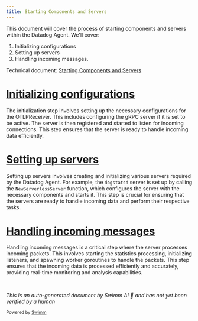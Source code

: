 ```yaml
---
title: Starting Components and Servers
---
```

This document will cover the process of starting components and servers within the Datadog Agent. We'll cover:

1. Initializing configurations
2. Setting up servers
3. Handling incoming messages.

Technical document: <SwmLink doc-title="Starting Components and Servers">[Starting Components and Servers](/.swm/starting-components-and-servers.e4oapmt0.sw.md)</SwmLink>

# [Initializing configurations](https://app.swimm.io/repos/Z2l0aHViJTNBJTNBZGF0YWRvZy1hZ2VudCUzQSUzQVN3aW1tLURlbW8=/docs/e4oapmt0#initialization)

The initialization step involves setting up the necessary configurations for the OTLPReceiver. This includes configuring the gRPC server if it is set to be active. The server is then registered and started to listen for incoming connections. This step ensures that the server is ready to handle incoming data efficiently.

# [Setting up servers](https://app.swimm.io/repos/Z2l0aHViJTNBJTNBZGF0YWRvZy1hZ2VudCUzQSUzQVN3aW1tLURlbW8=/docs/e4oapmt0#newserver)

Setting up servers involves creating and initializing various servers required by the Datadog Agent. For example, the <SwmToken path="tasks/flavor.py" pos="9:1:1" line-data="    dogstatsd = 4">`dogstatsd`</SwmToken> server is set up by calling the `NewServerlessServer` function, which configures the server with the necessary components and starts it. This step is crucial for ensuring that the servers are ready to handle incoming data and perform their respective tasks.

# [Handling incoming messages](https://app.swimm.io/repos/Z2l0aHViJTNBJTNBZGF0YWRvZy1hZ2VudCUzQSUzQVN3aW1tLURlbW8=/docs/e4oapmt0#message-handling)

Handling incoming messages is a critical step where the server processes incoming packets. This involves starting the statistics processing, initializing listeners, and spawning worker goroutines to handle the packets. This step ensures that the incoming data is processed efficiently and accurately, providing real-time monitoring and analysis capabilities.

&nbsp;

*This is an auto-generated document by Swimm AI 🌊 and has not yet been verified by a human*

<SwmMeta version="3.0.0" repo-id="Z2l0aHViJTNBJTNBZGF0YWRvZy1hZ2VudCUzQSUzQVN3aW1tLURlbW8=" repo-name="datadog-agent"><sup>Powered by [Swimm](/)</sup></SwmMeta>
